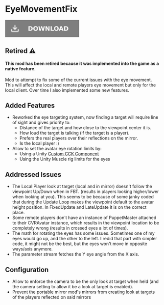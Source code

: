 # EyeMovementFix

![Download Latest EyeMovementFix.dll](../.Resources/DownloadButtonDisabled.svg "Download Latest EyeMovementFix.dll")

## Retired ⚠️

#### This mod has been retired because it was implemented into the game as a native feature.


Mod to attempt to fix some of the current issues with the eye movement. This will affect the local and remote players
eye movement but only for the local client. Over time I also implemented some new features.

## Added Features
- Reworked the eye targeting system, now finding a target will require line of sight and gives priority to:
  - Distance of the target and how close to the viewpoint center it is.
  - How loud the target is talking (if the target is a player).
  - Prefers the real players over their reflections on the mirror.
  - Is the local player :)
- Allow to set the avatar eye rotation limits by:
  - Using a Unity [Custom CCK Component](https://github.com/kafeijao/Kafe_CVR_CCKs/blob/master/EyeMovementFix)
  - Using the Unity Muscle rig limits for the eyes

## Addressed Issues

- The Local Player look at target (local and in mirror) doesn't follow the viewpoint Up/Down when in FBT. (results in
  players looking higher/lower when looking at you). This seems to be because of some janky coded that during the 
  Update Loop makes the viewpoint default to the avatar height position. In FixedUpdate and LateUpdate it is on the
  correct place.
- Some remote players don't have an instance of PuppetMaster attached to their CVRAvatar instance, which results in the
  viewpoint location to be completely wrong (results in crossed eyes a lot of times).
- The math for rotating the eyes has some issues. Sometimes one of my eyes would go up, and the other to the left. I
  redid that part with simpler code, it might not be the best, but the eyes won't move in opposite ways/axis anymore.
- The parameter stream fetches the Y eye angle from the X axis.

## Configuration

- Allow to enforce the camera to be the only look at target when held (and the camera setting to allow it be a look at
  target is enabled).
- Prevent the portable mirror mod's mirrors from creating look at targets of the players reflected on said mirrors
